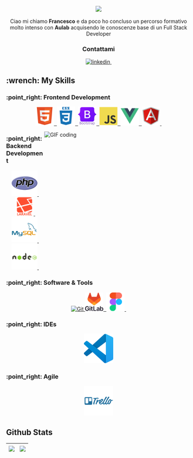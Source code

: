 <!---
bicsurf/bicsurf is a ✨ special ✨ repository because its `README.md` (this file) appears on your GitHub profile.
You can click the Preview link to take a look at your changes.
--->
<!--- INTRO --->
<p align="center" dir="auto">
   <a href="#">
      <img src="https://readme-typing-svg.herokuapp.com?color=1413B6&background=76767600&center=true&vCenter=true&width=500&lines=Junior+Full+Stack+Developer" data-canonical-src="https://git.io/typing-svg" style="max-width: 100%;" />
   </a>
</p>
<!--- END INTRO --->


<!--- ABOUT ME --->
<div align="center">
   <a id="user-content-welcome-to-my-github-im-francesco-a-front-end-dev" class="anchor" aria-hidden="true" href="#welcome-to-my-github-im-francesco-a-front-end-dev">  </a>
   <p>Ciao mi chiamo <strong>Francesco</strong> e da poco ho concluso un percorso formativo molto intenso con <strong>Aulab</strong> acquisendo le conoscenze base di un Full Stack Developer</p>
</div>
<!--- END ABOUT ME --->

<!--- BADGE LINKEDIN --->
<div id="badges" align="center">
   <h3><strong>Contattami</strong></h3>
   <a href="https://www.linkedin.com/in/francesco-conoscenti/">
      <img src="https://media.giphy.com/media/stdqoZQtv5JVM1mI1j/giphy.gif" title="likedin" alt="linkedin" width="160" height="160"/>&nbsp;
   </a>
</div>              
<!--- END BADGE LINKEDIN --->


<!--- LINGUAGGI STUDIATI --->
<!--- FRONTEND --->
<h2>:wrench: My Skills</h2>
<h3 dir="auto">:point_right: Frontend Development</h3>
<p align="center" dir="auto">
   <a href="https://www.w3schools.com/html/" rel="nofollow" target="_blank">
      <img src="https://github.com/devicons/devicon/blob/master/icons/html5/html5-original.svg" title="HTML5" alt="HTML" width="50" height="50"/>&nbsp;
   </a>
   <a href="https://www.w3schools.com/css/" rel="nofollow" target="_blank">
      <img src="https://github.com/devicons/devicon/blob/master/icons/css3/css3-plain-wordmark.svg"  title="CSS3" alt="CSS" width="50" height="50"/>&nbsp;
   </a>
   <a href="https://getbootstrap.com/" rel="nofollow" target="_blank">
      <img src="https://github.com/devicons/devicon/blob/master/icons/bootstrap/bootstrap-original-wordmark.svg"  title="BOOTSTRAP" alt="BOOTSTRAP" width="50" height="50"/>&nbsp;
   </a>
   <a href="https://www.w3schools.com/js/" rel="nofollow" target="_blank">
      <img src="https://github.com/devicons/devicon/blob/master/icons/javascript/javascript-original.svg" title="JavaScript" alt="JavaScript" width="50" height="50"/>&nbsp;
   </a>
   <a href="https://vuejs.org/guide/quick-start.html" rel="nofollow" target="_blank">
      <img src="https://github.com/devicons/devicon/blob/master/icons/vuejs/vuejs-original.svg" title="VUEJS" alt="VUEJS" width="50" height="50"/>&nbsp;
   </a>
   <a href="https://angular.io/start" rel="nofollow" target="_blank">
      <img src="https://github.com/devicons/devicon/blob/master/icons/angularjs/angularjs-original.svg" title="VUEJS" alt="VUEJS" width="50" height="50"/>&nbsp;
   </a>
</p>
<!--- END FRONTEND --->

<!--- Immagine coding --->
<p>
   <a href="#" target="_blank" rel="noopener noreferrer">
      <img align="right" height="400" width="400" alt="GIF coding" src="https://media.giphy.com/media/SWoSkN6DxTszqIKEqv/giphy.gif" style="max-width: 100%;" />
   </a>
</p>
<!--- End immagine --->

<!--- BACKEND --->
<h3 dir="auto">:point_right: Backend Development</h3>
   <p align="center" dir="auto">
      <a href="https://www.php.net/" rel="nofollow" target="_blank">
        <img src="https://github.com/devicons/devicon/blob/master/icons/php/php-original.svg" title="PHP"  alt="PHP" width="70" height="70"/>&nbsp;
      </a>
      <a href="https://laravel.com/docs/9.x" rel="nofollow" target="_blank">
         <img src="https://github.com/devicons/devicon/blob/master/icons/laravel/laravel-plain-wordmark.svg" title="LARAVEL"  alt="LARAVEL" width="50" height="50"/>&nbsp;
      </a>
      <a href="https://www.mysql.com/it/" rel="nofollow" target="_blank">
        <img src="https://github.com/devicons/devicon/blob/master/icons/mysql/mysql-original-wordmark.svg" title="MySQL"  alt="MySQL" width="70" height="70"/>&nbsp;
      </a>
      <a href="https://nodejs.org/it/" rel="nofollow" target="_blank">
        <img src="https://github.com/devicons/devicon/blob/master/icons/nodejs/nodejs-original-wordmark.svg" title="NodeJS" alt="NodeJS" width="70" height="70"/>&nbsp;
      </a>
   </p>
<!--- END BACKEND --->

<!--- TOOLS --->
<h3 dir="auto">:point_right: Software & Tools</h3>
   <p align="center" dir="auto">
      <a href="https://git-scm.com/" rel="nofollow" target="_blank">
        <img src="https://cdn.jsdelivr.net/gh/devicons/devicon/icons/git/git-original.svg" title="Git" alt="Git" width="50" height="50"/>
      </a>
      <a href="https://about.gitlab.com/" rel="nofollow" target="_blank">
         <img src="https://github.com/devicons/devicon/blob/master/icons/gitlab/gitlab-original-wordmark.svg" title="GitLab"  alt="GITLAB" width="50" height="50"/>&nbsp;
      </a>
      <a href="https://www.figma.com/" rel="nofollow" target="_blank">
         <img src="https://github.com/devicons/devicon/blob/master/icons/figma/figma-original.svg" title="Figma"  alt="FIGMA" width="50" height="50"/>&nbsp;
      </a>
   </p>
<!--- END TOOLS --->

<!--- IDEs --->
<h3 dir="auto">:point_right: IDEs</h3>
   <p align="center" dir="auto">
      <a href="https://code.visualstudio.com/" rel="nofollow" target="_blank">
         <img src="https://github.com/devicons/devicon/blob/master/icons/vscode/vscode-original.svg" title="VSCODE" alt="VSCODE" width="80" height="80"/>
      </a>
   </p>
<!--- END IDEs --->

<!--- METODOLOGIA AGILE --->
<h3 dir="auto">:point_right: Agile</h3>
   <p align="center" dir="auto">
      <a href="https://trello.com/" rel="nofollow" target="_blank">
         <img src="https://github.com/devicons/devicon/blob/master/icons/trello/trello-plain-wordmark.svg" title="Trello" alt="Trello" width="80" height="80"/>
      </a>
   </p>
<!--- END METODOLOGIA AGILE --->


<!--- STATISTICHE GITHUB --->
<h2>Github Stats</h2>
<table align="center">
   <thead>
      <tr>
         <th>
            <a href="#">
               <img align="center" src="https://github-readme-stats.vercel.app/api?username=bicsurf&show_icons=true&include_all_commits=true&theme=buefy&hide_border=true" style="max-width:100%;" />
            </a>
         </th>
         <th>
            <a href="#">
               <img align="center" src="https://github-readme-stats.vercel.app/api/top-langs/?username=bicsurf&layout=compact&theme=buefy&hide_border=true" style="max-width:100%;" />
            </a>
         </th>
      </tr>
   </thead>
</table>
<!--- END STATISTICHE GITHUB --->
